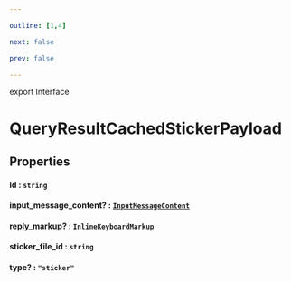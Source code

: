 ```yaml
---

outline: [1,4]

next: false

prev: false

---
```


export Interface
# QueryResultCachedStickerPayload

## Properties

#### id : `string`

#### input_message_content? : [`InputMessageContent`](../type-aliases/InputMessageContent.md)

#### reply_markup? : [`InlineKeyboardMarkup`](../classes/InlineKeyboardMarkup.md)

#### sticker_file_id : `string`

#### type? : `"sticker"`
